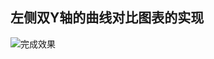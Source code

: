 ## 左侧双Y轴的曲线对比图表的实现
![完成效果](https://iwill-top-1256873136.cos.ap-guangzhou.myqcloud.com/TIM%E5%9B%BE%E7%89%8720191121134238.gif)


